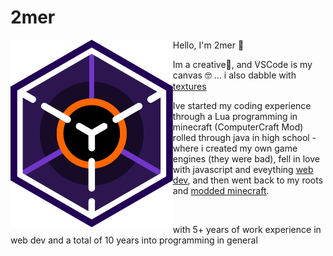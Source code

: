 
# 2mer
<img src="https://raw.githubusercontent.com/2mer/gallery/0e249cbd0394b847db469e1e799f44fce5534b33/src/assets/textures/vectors/sgty/singularity.svg" align="left" height="300px" />
Hello, I'm 2mer 👋

<br />

Im a creative🎨, and VSCode is my canvas 🤓 ... i also dabble with [textures](https://2mer.github.io/gallery)

Ive started my coding experience through a Lua programming in minecraft (ComputerCraft Mod)
rolled through java in high school - where i created my own game engines (they were bad), fell in love with javascript and eveything [web dev](https://2mer.github.io/), and then went back to my roots and [modded minecraft](https://white-whistle.github.io/EchoesOfTheElders/). 

<br />

with 5+ years of work experience in web dev
and a total of 10 years into programming in general
